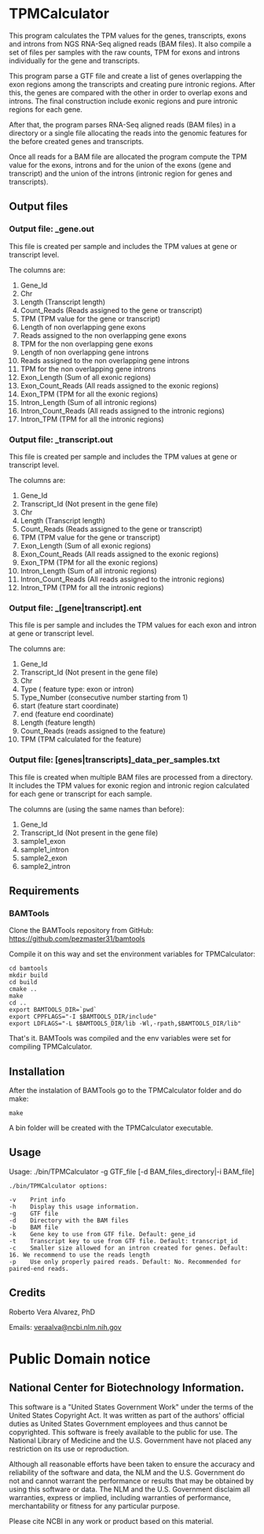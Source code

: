 TPMCalculator
===

This program calculates the TPM values for the genes, transcripts, exons and introns 
from NGS RNA-Seq aligned reads (BAM files). It also 
compile a set of files per samples with the raw counts, TPM for exons and 
introns individually for the gene and transcripts.    

This program parse a GTF file and create a list of genes overlapping the exon 
regions among the transcripts and creating pure intronic regions. After this, 
the genes are compared with the other in order to overlap exons and introns. 
The final construction include exonic regions and pure intronic regions for 
each gene.

After that, the program parses RNA-Seq aligned reads (BAM files) in a directory 
or a single file allocating the reads into the genomic features for the before 
created genes and transcripts.
 
Once all reads for a BAM file are allocated the program compute the TPM value 
for the exons, introns and for the union of the exons (gene and transcript) and 
the union of the introns (intronic region for genes and transcripts). 

## Output files

### Output file: _gene.out
This file is created per sample and includes the TPM values at gene or 
transcript level. 

The columns are:

1. Gene_Id
2. Chr
3. Length (Transcript length)
4. Count_Reads (Reads assigned to the gene or transcript)
5. TPM (TPM value for the gene or transcript)
6. Length of non overlapping gene exons
7. Reads assigned to the non overlapping gene exons
8. TPM for the non overlapping gene exons
9. Length of non overlapping gene introns
10. Reads assigned to the non overlapping gene introns
11. TPM for the non overlapping gene introns
12. Exon_Length (Sum of all exonic regions)
13. Exon_Count_Reads (All reads assigned to the exonic regions)
14. Exon_TPM (TPM for all the exonic regions)
15. Intron_Length (Sum of all intronic regions)
16. Intron_Count_Reads (All reads assigned to the intronic regions)
17. Intron_TPM (TPM for all the intronic regions)

### Output file: _transcript.out
This file is created per sample and includes the TPM values at gene or 
transcript level. 

The columns are:

1. Gene_Id
2. Transcript_Id (Not present in the gene file)
3. Chr
4. Length (Transcript length)
5. Count_Reads (Reads assigned to the gene or transcript)
6. TPM (TPM value for the gene or transcript)
7. Exon_Length (Sum of all exonic regions)
8. Exon_Count_Reads (All reads assigned to the exonic regions)
9. Exon_TPM (TPM for all the exonic regions)
10. Intron_Length (Sum of all intronic regions)
11. Intron_Count_Reads (All reads assigned to the intronic regions)
12. Intron_TPM (TPM for all the intronic regions)

### Output file: _[gene|transcript].ent
This file is per sample and includes the TPM values for each exon and intron
at gene or transcript level.
 
The columns are:

1. Gene_Id
2. Transcript_Id (Not present in the gene file)
3. Chr
4. Type ( feature type: exon or intron)
5. Type_Number (consecutive number starting from 1)
6. start (feature start coordinate)
7. end (feature end coordinate)
8. Length (feature length)
9. Count_Reads (reads assigned to the feature)
10. TPM (TPM calculated for the feature)

### Output file: [genes|transcripts]_data_per_samples.txt
This file is created when multiple BAM files are processed from a directory.
It includes the TPM values for exonic region and intronic region 
calculated for each gene or transcript for each sample. 

The columns are (using the same names than before):

1. Gene_Id
2. Transcript_Id (Not present in the gene file)
3. sample1_exon
4. sample1_intron
5. sample2_exon
6. sample2_intron

## Requirements

### BAMTools

Clone the BAMTools repository from GitHub: https://github.com/pezmaster31/bamtools

Compile it on this way and set the environment variables for TPMCalculator:

    cd bamtools
    mkdir build
    cd build
    cmake ..
    make
    cd ..
    export BAMTOOLS_DIR=`pwd`
    export CPPFLAGS="-I $BAMTOOLS_DIR/include"
    export LDFLAGS="-L $BAMTOOLS_DIR/lib -Wl,-rpath,$BAMTOOLS_DIR/lib"

That's it. BAMTools was compiled and the env variables were set for compiling
TPMCalculator.

## Installation

After the instalation of BAMTools go to the TPMCalculator folder and do make:

    make

A bin folder will be created with the TPMCalculator executable.

## Usage

Usage: ./bin/TPMCalculator -g GTF_file [-d BAM_files_directory|-i BAM_file] 

    ./bin/TPMCalculator options:

    -v    Print info
    -h    Display this usage information.
    -g    GTF file
    -d    Directory with the BAM files
    -b    BAM file
    -k    Gene key to use from GTF file. Default: gene_id
    -t    Transcript key to use from GTF file. Default: transcript_id
    -c    Smaller size allowed for an intron created for genes. Default: 16. We recommend to use the reads length
    -p    Use only properly paired reads. Default: No. Recommended for paired-end reads.

## Credits

Roberto Vera Alvarez, PhD

Emails: veraalva@ncbi.nlm.nih.gov

# Public Domain notice

## National Center for Biotechnology Information.

This software is a "United States Government Work" under the terms of the United States
Copyright Act. It was written as part of the authors' official duties as United States
Government employees and thus cannot be copyrighted. This software is freely available
to the public for use. The National Library of Medicine and the U.S. Government have not
placed any restriction on its use or reproduction.

Although all reasonable efforts have been taken to ensure the accuracy and reliability
of the software and data, the NLM and the U.S. Government do not and cannot warrant the
performance or results that may be obtained by using this software or data. The NLM and
the U.S. Government disclaim all warranties, express or implied, including warranties
of performance, merchantability or fitness for any particular purpose.

Please cite NCBI in any work or product based on this material.

